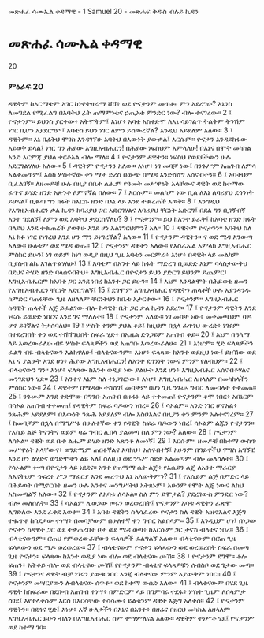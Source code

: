 ﻿
 መጽሐፈ ሳሙኤል ቀዳማዊ - 1 Samuel 20 - መጽሐፍ ቅዱስ ብሉይ ኪዳን
# መጽሐፈ ሳሙኤል ቀዳማዊ
20
### ምዕራፍ 20
ዳዊትም ከአርማቴም አገር ከነዋትዘራማ ሸሸ፥ ወደ ዮናታንም መጥቶ። ምን አደረግሁ? እኔንስ ለመግደል የሚፈልግ በአባትህ ፊት ጠማምነቴና ኃጢአቴ ምንድር ነው? ብሎ ተናገረው።
2 ፤ ዮናታንም። ይህንስ ያርቀው፥ አትሞትም፤ እነሆ፥ አባቴ አስቀድሞ ለእኔ ሳይገልጥ ትልቅም ትንሽም ነገር ቢሆን አያደርግም፤ አባቴስ ይህን ነገር ለምን ይሰውረኛል? እንዲህ አይደለም አለው።
3 ፤ ዳዊትም። እኔ በፊትህ ሞገስ እንዳገኘሁ አባትህ በእውነት ያውቃል፤ እርሱም። ዮናታን እንዳይከፋው አይወቅ ይላል፤ ነገር ግን ሕያው እግዚአብሔርን! በሕያው ነፍስህም እምላለሁ! በእኔና በሞት መካከል አንድ እርምጃ ያህል ቀርቶአል ብሎ ማለ።
4 ፤ ዮናታንም ዳዊትን። ነፍስህ የወደደችውን ሁሉ አደርግልሃለሁ አለው።
5 ፤ ዳዊትም ዮናታንን አለው። እነሆ፥ ነገ መባቻ ነው፤ በንጉሥም አጠገብ ለምሳ አልቀመጥም፤ እስከ ሦስተኛው ቀን ማታ ድረስ በውጭ በሜዳ እንድሸሸግ አሰናብተኝ።
6 ፤ አባትህም ቢፈልገኝ። ለዘመዶቹ ሁሉ በዚያ በቤተ ልሔም የዓመት መሥዋዕት አላቸውና ዳዊት ወደ ከተማው ፈጥኖ ይሄድ ዘንድ አጽንቶ ለምኖኛል በለው።
7 ፤ እርሱም። መልካም ነው ቢል ለእኔ ለባሪያህ ደኅንነት ይሆናል፤ ቢቈጣ ግን ክፋት ከእርሱ ዘንድ በእኔ ላይ እንደ ተቈረጠች እወቅ።
8 ፤ እንግዲህ የእግዚአብሔርን ቃል ኪዳን ከባሪያህ ጋር አድርገሃልና ለባሪያህ ቸርነት አድርግ፤ በደል ግን ቢገኝብኝ አንተ ግደለኝ፤ ለምን ወደ አባትህ ታደርሰኛለህ?
9 ፤ ዮናታንም። ይህ ከአንተ ይራቅ፤ ከአባቴ ዘንድ ክፋት በላይህ እንደ ተቈጠረች ያወቅሁ እንደ ሆነ አልነግርህምን? አለ።
10 ፤ ዳዊትም ዮናታንን። አባትህ ስለ እኔ ክፉ ነገር የነገረህ እንደ ሆን ማን ይነግረኛል? አለው።
11 ፤ ዮናታንም ዳዊትን። ና ወደ ሜዳ እንውጣ አለው። ሁለቱም ወደ ሜዳ ወጡ።
12 ፤ ዮናታንም ዳዊትን አለው። የእስራኤል አምላክ እግዚአብሔር ምስክር ይሁን፤ ነገ ወይም ከነገ ወዲያ በዚህ ጊዜ አባቴን መርምሬ፥ እነሆ፥ በዳዊት ላይ መልካም ቢያስብ ልኬ እገልጥልሃለሁ፤
13 ፤ አባቴም በአንተ ላይ ክፋት ማድረግ ቢወድድ እኔም ባላስታውቅህ በደህና ትሄድ ዘንድ ባላሰናብትህ፥ እግዚአብሔር በዮናታን ይህን ያድርግ ይህንም ይጨምር፤ እግዚአብሔርም ከአባቴ ጋር እንደ ነበረ ከአንተ ጋር ይሁን።
14 ፤ እኔም እንዳልሞት በሕይወቴ ዘመን የእግዚአብሔርን ቸርነት አድርግልኝ፤
15 ፤ ደግሞም እግዚአብሔር የዳዊትን ጠላቶች ሁሉ እያንዳንዱ ከምድር ባጠፋቸው ጊዜ ለዘላለም ቸርነትህን ከቤቴ አታርቀው።
16 ፤ ዮናታንም። እግዚአብሔር ከዳዊት ጠላቶች እጅ ይፈልገው ብሎ ከዳዊት ቤት ጋር ቃል ኪዳን አደረገ።
17 ፤ ዮናታንም ዳዊትን እንደ ነፍሱ ይወድድ ነበርና እንደ ገና ማለለት።
18 ፤ ዮናታንም አለው። ነገ መባቻ ነው፥ መቀመጫህም ባዶ ሆኖ ይገኛልና ትታሰባለህ።
19 ፤ ሦስት ቀንም ያህል ቆይ፤ ከዚህም በኋላ ፈጥነህ ውረድ፥ ነገሩም በተደረገበት ቀን ወደ ተሸሸግህበት ስፍራ ሂድ፥ በኤዜል ድንጋይም አጠገብ ቆይ።
20 ፤ እኔም በዓላማ ላይ እወረውራለሁ ብዬ ሦስት ፍላጻዎችን ወደ አጠገቡ እወረውራለሁ።
21 ፤ እነሆም። ሂድ ፍላጻዎችን ፈልግ ብዬ ብላቴናውን እልከዋለሁ፤ ብላቴናውንም። እነሆ፥ ፍላጻው ከአንተ ወደዚህ ነው፤ ይዘኸው ወደ እኔ ና ያልሁት እንደ ሆነ፥ ሕያው እግዚአብሔርን! ለአንተ ደኅንነት ነውና ምንም የለብህም።
22 ፤ ብላቴናውን ግን። እነሆ፥ ፍላጻው ከአንተ ወዲያ ነው ያልሁት እንደ ሆነ፥ እግዚአብሔር አሰናብቶሃልና መንገድህን ሂድ።
23 ፤ አንተና እኔም ስለ ተነጋገርነው፥ እነሆ፥ እግዚአብሔር ለዘላለም በመካከላችን ምስክር ነው።
24 ፤ ዳዊትም በሜዳው ተሸሸገ፤ መባቻም በሆነ ጊዜ ንጉሡ ግብር ለመብላት ተቀመጠ።
25 ፤ ንጉሡም እንደ ቀድሞው በግንቡ አጠገብ በዙፋኑ ላይ ተቀመጠ፤ ዮናታንም ቆሞ ነበር፥ አበኔርም በሳኦል አጠገብ ተቀመጠ፤ የዳዊትም ስፍራ ባዶውን ነበረ።
26 ፤ ሳኦልም። አንድ ነገር ሆኖአል፥ ንጹሕም አይደለም፤ በእውነት ንጹሕ አይደለም ብሎ አስቦአልና በዚያን ቀን ምንም አልተናገረም።
27 ፤ ከመባቻም በኋላ በማግሥቱ በሁለተኛው ቀን የዳዊት ስፍራ ባዶውን ነበረ፤ ሳኦልም ልጁን ዮናታንን። የእሴይ ልጅ ትናንትና ወይም ዛሬ ግብር ሊበላ ያልመጣ ስለ ምን ነው? አለው።
28 ፤ ዮናታንም ለሳኦል። ዳዊት ወደ ቤተ ልሔም ይሄድ ዘንድ አጽንቶ ለመነኝ፤
29 ፤ እርሱም። ዘመዶቼ በከተማ ውስጥ መሥዋዕት አላቸውና፥ ወንድሜም ጠርቶኛልና እባክህ፥ አሰናብተኝ፤ አሁንም በዓይኖችህ ሞገስ አግኝቼ እንደ ሆነ ልሂድና ወንድሞቼን ልይ አለ፤ ስለዚህ ወደ ንጉሥ ሰደቃ አልመጣም ብሎ መለሰለት።
30 ፤ የሳኦልም ቍጣ በዮናታን ላይ ነደደና። አንተ የጠማማ ሴት ልጅ፥ የእሴይን ልጅ ለአንተ ማፈርያ ለእናትህም ኀፍረተ ሥጋ ማፈርያ እንደ መረጥህ እኔ አላውቅምን?
31 ፤ የእሴይም ልጅ በምድር ላይ በሕይወት በሚኖርበት ዘመን ሁሉ አንተና መንግሥትህ አትጸኑም፤ አሁንም የሞት ልጅ ነውና ልከህ አስመጣልኝ አለው።
32 ፤ ዮናታንም ለአባቱ ለሳኦል። ስለ ምን ይሞታል? ያደረገውስ ምንድር ነው? ብሎ መለሰለት።
33 ፤ ሳኦልም ሊወጋው ጦሩን ወረወረበት፤ ዮናታንም አባቱ ዳዊትን ፈጽሞ ሊገድለው እንደ ፈቀደ አወቀ።
34 ፤ አባቱ ዳዊትን ስላሳፈረው ዮናታን ስለ ዳዊት አዝኖአልና እጅግ ተቈጥቶ ከሰደቃው ተነሣ፥ በመባቻውም በሁለተኛ ቀን ግብር አልበላም።
35 ፤ እንዲህም ሆነ፤ በነጋው ዮናታን ከዳዊት ጋር ወደ ተቃጠረበት ቦታ ወደ ሜዳ ወጣ፥ ከእርሱም ጋር ታናሽ ብላቴና ነበረ።
36 ፤ ብላቴናውንም። ሮጠህ የምወረውራቸውን ፍላጻዎች ፈልግልኝ አለው። ብላቴናውም በሮጠ ጊዜ ፍላጻውን ወደ ማዶ ወረወረው።
37 ፤ ብላቴናውም ዮናታን ፍላጻውን ወደ ወረወረበት ስፍራ በመጣ ጊዜ ዮናታን። ፍላጻው ከአንተ ወዲያ ነው ብሎ ወደ ብላቴናው ጮኸ።
38 ፤ ዮናታንም ደግሞ። ቶሎ ፍጠን፥ አትቆይ ብሎ ወደ ብላቴናው ጮኸ፤ የዮናታንም ብላቴና ፍላጻዎቹን ሰብስቦ ወደ ጌታው መጣ።
39 ፤ ዮናታንና ዳዊት ብቻ ነገሩን ያውቁ ነበር እንጂ ብላቴናው ምንም አያውቅም ነበር።
40 ፤ ዮናታንም መሣርያውን ለብላቴናው ሰጥቶ። ወደ ከተማ ውሰድ አለው።
41 ፤ ብላቴናውም በሄደ ጊዜ ዳዊት ከስፍራው በደቡብ አጠገብ ተነሣ፥ በምድርም ላይ በግምባሩ ተደፋ፥ ሦስት ጊዜም ለሰላምታ ሰገደ፤ እየተላቀሱም እርስ በእርሳቸው ተሳሳሙ፥ ይልቁንም ዳዊት እጅግ አለቀሰ።
42 ፤ ዮናታንም ዳዊትን። በደኅና ሂድ፤ እነሆ፥ እኛ ሁለታችን በእኔና በአንተ፥ በዘሬና በዘርህ መካከል ለዘላለም እግዚአብሔር ይሁን ብለን በእግዚአብሔር ስም ተማምለናል አለው። ዳዊትም ተነሥቶ ሄደ፤ ዮናታንም ወደ ከተማ ገባ። 
